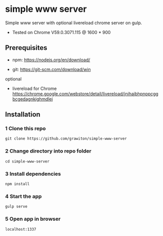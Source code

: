 # simple www server
Simple www server with optional livereload chrome server on gulp.

- Tested on Chrome V59.0.3071.115 @ 1600 * 900

## Prerequisites

- npm: https://nodejs.org/en/download/

- git: https://git-scm.com/download/win

optional
- livereload for Chrome https://chrome.google.com/webstore/detail/livereload/jnihajbhpnppcggbcgedagnkighmdlei

## Installation

### 1 Clone this repo

`git clone https://github.com/grawiton/simple-www-server`

### 2 Change directory into repo folder 

`cd simple-www-server`

### 3 Install dependencies 

`npm install`

### 4 Start the app

`gulp serve`

### 5 Open app in browser

`localhost:1337`
